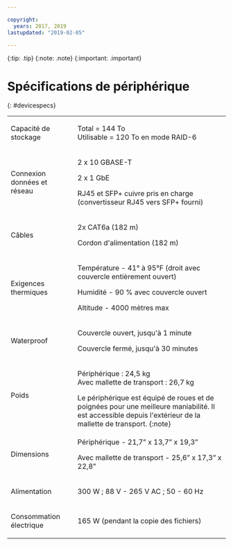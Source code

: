 ```yaml
---

copyright:
  years: 2017, 2019
lastupdated: "2019-02-05"

---
```

 {:tip: .tip}
 {:note: .note}
 {:important: .important}

# Spécifications de périphérique
{: #devicespecs}

<table role="presentation">
        <colgroup>
          <col/>
          <col/>
        </colgroup>
          <tr>
            <td><p>Capacité de stockage</p></td>
            <td>
              <p>Total = 144 To<br/>Utilisable = 120 To en mode RAID-6</p>
            </td>
          </tr>
          <tr>
            <td><p>Connexion données et réseau</p></td>
            <td>
              <p>2 x 10 GBASE-T</p>
              <p>2 x 1 GbE</p>
              <p>RJ45 et SFP+ cuivre pris en charge <br/> (convertisseur RJ45 vers SFP+ fourni)</p>
            </td>
          </tr>
          <tr>
            <td><p>Câbles</p></td>
            <td>
              <p>2x CAT6a (182 m)</p>
              <p>Cordon d'alimentation (182 m)</p>
            </td>
          </tr>
          <tr>
            <td><p>Exigences thermiques</p></td>
            <td>
              <p>Température -  41° à 95°F (droit avec couvercle entièrement ouvert)</p>
              <p>Humidité - 90 % avec couvercle ouvert</p>
              <p>Altitude - 4000 mètres max</p>
            </td>
          </tr>
          <tr>
            <td><p>Waterproof</p></td>
            <td>
              <p>Couvercle ouvert, jusqu'à 1 minute</p>
              <p>Couvercle fermé, jusqu'à 30 minutes</p>
            </td>
          </tr>
          <tr>
            <td><p>Poids</p></td>
            <td>
              <p>Périphérique : 24,5 kg<br/>Avec mallette de transport : 26,7 kg</p>
              Le périphérique est équipé de roues et de poignées pour une meilleure maniabilité. Il est accessible depuis l'extérieur de la mallette de transport.
              {:note}
            </td>
          </tr>
          <tr>
            <td><p>Dimensions</p></td>
            <td>
              <p>Périphérique - 21,7” x 13,7” x 19,3”</p>
              <p>Avec mallette de transport - 25,6” x 17,3” x 22,8”</p>
            </td>
          </tr>
          <tr>
            <td><p>Alimentation</p></td>
            <td>
              <p>300 W ; 88 V - 265 V AC ; 50 - 60 Hz</p>
            </td>
          </tr>
          <tr>
            <td><p>Consommation électrique</p></td>
            <td>
              <p>165 W (pendant la copie des fichiers)</p>
            </td>
          </tr>
</table>
